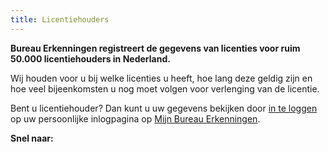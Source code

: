```yaml
---
title: Licentiehouders
---
```

**Bureau Erkenningen registreert de gegevens van licenties voor ruim 50.000 licentiehouders in Nederland.**

Wij houden voor u bij welke licenties u heeft, hoe lang deze geldig zijn en hoe veel bijeenkomsten u nog moet volgen voor verlenging van de licentie.

Bent u licentiehouder? Dan kunt u uw gegevens bekijken door [in te loggen](/mijn-bureau-erkenningen/inloggen) op uw persoonlijke inlogpagina op [Mijn Bureau Erkenningen](/mijn-bureau-erkenningen).

**Snel naar:**

<link-container>
<link-button link='{"name": "Inloggen","url": "/mijn-bureau-erkenningen/inloggen"}' ></link-button>
<link-button link='{"name": "Licentie verlengen","url": "/licenties/licentie-verlengen"}' ></link-button>
<link-button link='{"name": "Mijn Bureau Erkenningen","url": "/mijn-bureau-erkenningen"}' ></link-button>
<link-button link='{"name": "Licentie aanvragen","url": "/licenties/licentie-aanvragen"}' ></link-button></link-container>
